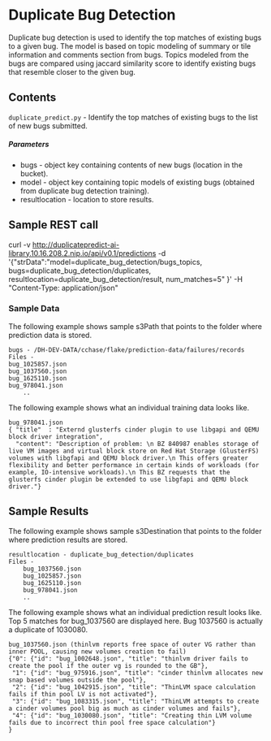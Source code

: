 # Duplicate Bug Detection

Duplicate bug detection is used to identify the top matches of existing bugs to a given bug. The model is based on topic modeling of summary or tile information and comments section from bugs. Topics modeled from the bugs are compared using jaccard similarity score to identify existing bugs that resemble closer to the given bug.

## Contents

`duplicate_predict.py` - Identify the top matches of existing bugs to the list of new bugs submitted.
##### Parameters
* bugs - object key containing contents of new bugs (location in the bucket).
* model - object key containing topic models of existing bugs (obtained from duplicate bug detection training).
* resultlocation - location to store results.

## Sample REST call

curl -v http://duplicatepredict-ai-library.10.16.208.2.nip.io/api/v0.1/predictions -d '{"strData":"model=duplicate_bug_detection/bugs_topics, bugs=duplicate_bug_detection/duplicates, resultlocation=duplicate_bug_detection/result, num_matches=5" }' -H "Content-Type: application/json"

### Sample Data

The following example shows sample s3Path that points to the folder where prediction data is stored.

    bugs - /DH-DEV-DATA/cchase/flake/prediction-data/failures/records
    Files -
	bug_1025857.json
	bug_1037560.json
	bug_1625110.json
	bug_978041.json
        ..

The following example shows what an individual training data looks like. 

	bug_978041.json
	{ "title"  : "Externd glusterfs cinder plugin to use libgapi and QEMU block driver integration", 
 	  "content": "Description of problem: \n BZ 840987 enables storage of live VM images and virtual block store on Red Hat Storage (GlusterFS) volumes with libgfapi and QEMU block driver.\n This offers greater flexibility and better performance in certain kinds of workloads (for example, IO-intensive workloads).\n This BZ requests that the glusterfs cinder plugin be extended to use libgfapi and QEMU block driver."}

## Sample Results

The following example shows sample s3Destination that points to the folder where prediction results are stored.

    resultlocation - duplicate_bug_detection/duplicates
    Files -
        bug_1037560.json
        bug_1025857.json
        bug_1625110.json
        bug_978041.json
        ..

The following example shows what an individual prediction result looks like. Top 5 matches for bug_1037560 are displayed here. Bug 1037560 is actually a duplicate of 1030080.

    bug_1037560.json (thinlvm reports free space of outer VG rather than inner POOL, causing new volumes creation to fail)
    {"0": {"id": "bug_1002648.json", "title": "thinlvm driver fails to create the pool if the outer vg is rounded to the GB"}, 
     "1": {"id": "bug_975916.json", "title": "cinder thinlvm allocates new snap based volumes outside the pool"}, 
     "2": {"id": "bug_1042915.json", "title": "ThinLVM space calculation fails if thin pool LV is not activated"}, 
     "3": {"id": "bug_1083315.json", "title": "ThinLVM attempts to create a cinder volumes pool big as much as cinder volumes and fails"}, 
     "4": {"id": "bug_1030080.json", "title": "Creating thin LVM volume fails due to incorrect thin pool free space calculation"}
    }
